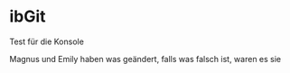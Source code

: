 # ibGit
Test für die Konsole

Magnus und Emily haben was geändert, falls was falsch ist, waren es sie
